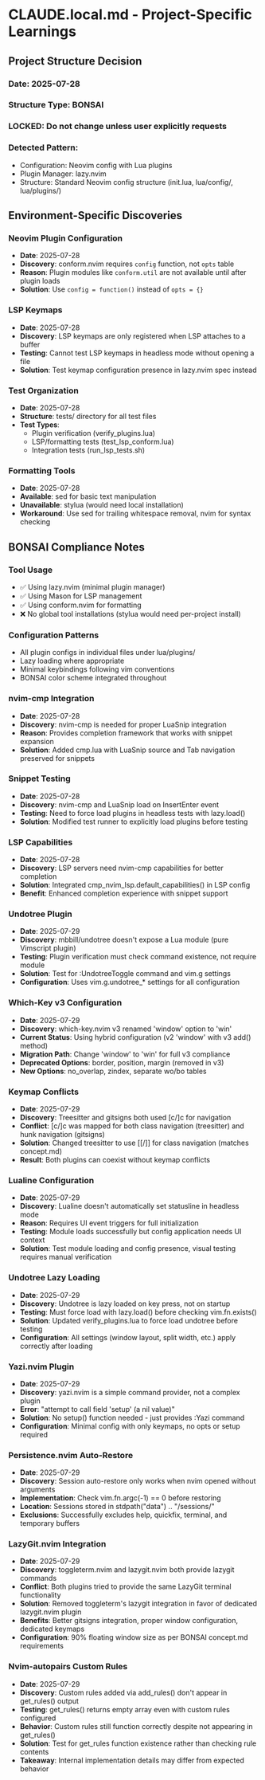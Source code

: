 # CLAUDE.local.md - Project-Specific Learnings

## Project Structure Decision

### Date: 2025-07-28
### Structure Type: BONSAI
### LOCKED: Do not change unless user explicitly requests

### Detected Pattern:
- Configuration: Neovim config with Lua plugins
- Plugin Manager: lazy.nvim
- Structure: Standard Neovim config structure (init.lua, lua/config/, lua/plugins/)

## Environment-Specific Discoveries

### Neovim Plugin Configuration
- **Date**: 2025-07-28
- **Discovery**: conform.nvim requires `config` function, not `opts` table
- **Reason**: Plugin modules like `conform.util` are not available until after plugin loads
- **Solution**: Use `config = function()` instead of `opts = {}`

### LSP Keymaps
- **Date**: 2025-07-28
- **Discovery**: LSP keymaps are only registered when LSP attaches to a buffer
- **Testing**: Cannot test LSP keymaps in headless mode without opening a file
- **Solution**: Test keymap configuration presence in lazy.nvim spec instead

### Test Organization
- **Date**: 2025-07-28
- **Structure**: tests/ directory for all test files
- **Test Types**: 
  - Plugin verification (verify_plugins.lua)
  - LSP/formatting tests (test_lsp_conform.lua)
  - Integration tests (run_lsp_tests.sh)

### Formatting Tools
- **Date**: 2025-07-28
- **Available**: sed for basic text manipulation
- **Unavailable**: stylua (would need local installation)
- **Workaround**: Use sed for trailing whitespace removal, nvim for syntax checking

## BONSAI Compliance Notes

### Tool Usage
- ✅ Using lazy.nvim (minimal plugin manager)
- ✅ Using Mason for LSP management
- ✅ Using conform.nvim for formatting
- ❌ No global tool installations (stylua would need per-project install)

### Configuration Patterns
- All plugin configs in individual files under lua/plugins/
- Lazy loading where appropriate
- Minimal keybindings following vim conventions
- BONSAI color scheme integrated throughout

### nvim-cmp Integration
- **Date**: 2025-07-28
- **Discovery**: nvim-cmp is needed for proper LuaSnip integration
- **Reason**: Provides completion framework that works with snippet expansion
- **Solution**: Added cmp.lua with LuaSnip source and Tab navigation preserved for snippets

### Snippet Testing
- **Date**: 2025-07-28
- **Discovery**: nvim-cmp and LuaSnip load on InsertEnter event
- **Testing**: Need to force load plugins in headless tests with lazy.load()
- **Solution**: Modified test runner to explicitly load plugins before testing

### LSP Capabilities
- **Date**: 2025-07-28
- **Discovery**: LSP servers need nvim-cmp capabilities for better completion
- **Solution**: Integrated cmp_nvim_lsp.default_capabilities() in LSP config
- **Benefit**: Enhanced completion experience with snippet support

### Undotree Plugin
- **Date**: 2025-07-29
- **Discovery**: mbbill/undotree doesn't expose a Lua module (pure Vimscript plugin)
- **Testing**: Plugin verification must check command existence, not require module
- **Solution**: Test for :UndotreeToggle command and vim.g settings
- **Configuration**: Uses vim.g.undotree_* settings for all configuration

### Which-Key v3 Configuration
- **Date**: 2025-07-29
- **Discovery**: which-key.nvim v3 renamed 'window' option to 'win'
- **Current Status**: Using hybrid configuration (v2 'window' with v3 add() method)
- **Migration Path**: Change 'window' to 'win' for full v3 compliance
- **Deprecated Options**: border, position, margin (removed in v3)
- **New Options**: no_overlap, zindex, separate wo/bo tables

### Keymap Conflicts
- **Date**: 2025-07-29
- **Discovery**: Treesitter and gitsigns both used [c/]c for navigation
- **Conflict**: [c/]c was mapped for both class navigation (treesitter) and hunk navigation (gitsigns)
- **Solution**: Changed treesitter to use [[/]] for class navigation (matches concept.md)
- **Result**: Both plugins can coexist without keymap conflicts

### Lualine Configuration
- **Date**: 2025-07-29
- **Discovery**: Lualine doesn't automatically set statusline in headless mode
- **Reason**: Requires UI event triggers for full initialization
- **Testing**: Module loads successfully but config application needs UI context
- **Solution**: Test module loading and config presence, visual testing requires manual verification

### Undotree Lazy Loading
- **Date**: 2025-07-29
- **Discovery**: Undotree is lazy loaded on key press, not on startup
- **Testing**: Must force load with lazy.load() before checking vim.fn.exists()
- **Solution**: Updated verify_plugins.lua to force load undotree before testing
- **Configuration**: All settings (window layout, split width, etc.) apply correctly after loading

### Yazi.nvim Plugin
- **Date**: 2025-07-29
- **Discovery**: yazi.nvim is a simple command provider, not a complex plugin
- **Error**: "attempt to call field 'setup' (a nil value)"
- **Solution**: No setup() function needed - just provides :Yazi command
- **Configuration**: Minimal config with only keymaps, no opts or setup required

### Persistence.nvim Auto-Restore
- **Date**: 2025-07-29
- **Discovery**: Session auto-restore only works when nvim opened without arguments
- **Implementation**: Check vim.fn.argc(-1) == 0 before restoring
- **Location**: Sessions stored in stdpath("data") .. "/sessions/"
- **Exclusions**: Successfully excludes help, quickfix, terminal, and temporary buffers

### LazyGit.nvim Integration
- **Date**: 2025-07-29
- **Discovery**: toggleterm.nvim and lazygit.nvim both provide lazygit commands
- **Conflict**: Both plugins tried to provide the same LazyGit terminal functionality
- **Solution**: Removed toggleterm's lazygit integration in favor of dedicated lazygit.nvim plugin
- **Benefits**: Better gitsigns integration, proper window configuration, dedicated keymaps
- **Configuration**: 90% floating window size as per BONSAI concept.md requirements

### Nvim-autopairs Custom Rules
- **Date**: 2025-07-29
- **Discovery**: Custom rules added via add_rules() don't appear in get_rules() output
- **Testing**: get_rules() returns empty array even with custom rules configured
- **Behavior**: Custom rules still function correctly despite not appearing in get_rules()
- **Solution**: Test for get_rules function existence rather than checking rule contents
- **Takeaway**: Internal implementation details may differ from expected behavior